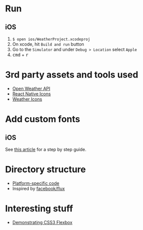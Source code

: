 # Run

## iOS

1. `$ open ios/WeatherProject.xcodeproj`
2. On xcode, hit `Build and run` button
3. Go to the `Simulator` and under `Debug > Location` select `Apple`
4. <kbd>cmd</kbd> + <kbd>r</kbd>

# 3rd party assets and tools used

* [Open Weather API](http://openweathermap.org/api)
* [React Native Icons](https://github.com/corymsmith/react-native-icons)
* [Weather Icons](https://erikflowers.github.io/weather-icons/)

# Add custom fonts

## iOS

See [this
article](https://medium.com/@dabit3/adding-custom-fonts-to-react-native-b266b41bff7f#.o747g21ym)
for a step by step guide.

# Directory structure

* [Platform-specific code](http://facebook.github.io/react-native/docs/platform-specific-code.html#content)
* Inspired by [facebook/flux](https://github.com/facebook/flux)

# Interesting stuff

* [Demonstrating CSS3
    Flexbox](http://blog.krawaller.se/posts/a-react-app-demonstrating-css3-flexbox/)
